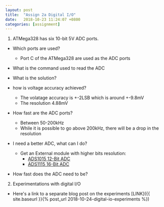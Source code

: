 ```yaml
---
layout: post
title:  "Assign 2a Digital I/O"
date:   2018-10-23 11:24:07 +0800
categories: [assignment]
---
```


1. ATMega328 has six 10-bit 5V ADC ports.
  * Which ports are used? <br /> 
     - Port C of the ATMega328 are used as the ADC ports
     
  * What is the command used to read the ADC <br />
  * What is the solution?
  
  * how is voltage accuracy achieved?
     - The volatage accuracy is +-2LSB which is around +-9.8mV
     - The resolution 4.88mV
     
  * How fast are the ADC ports?
     - Between 50-200kHz
     - While it is possible to go above 200kHz, there will be a drop in the resolution
     
  * I need a better ADC, what can I do?
     - Get an External module with higher bits resolution:
         - [ADS1015 12-Bit ADC](https://www.adafruit.com/product/1083) 
         - [ADS1115 16-Bit ADC](https://www.adafruit.com/product/1085) 
     
  * How fast does the ADC need to be?
  
2. Experimentations with digital I/O
  * Here's a link to a separate blog post on the experiments [LINK]({{ site.baseurl  }}{% post_url 2018-10-24-digital-io-experiments %})
